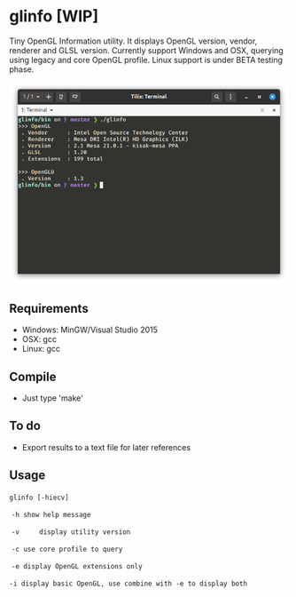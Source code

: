 # glinfo [WIP]
Tiny OpenGL Information utility. It displays OpenGL version, vendor, renderer and GLSL version.
Currently support Windows and OSX, querying using legacy and core OpenGL profile. Linux support
is under BETA testing phase.

![linf](https://github.com/dzutrinh/glinfo/blob/master/screens/glinfo_linux.png)

## Requirements
* Windows: MinGW/Visual Studio 2015
* OSX: gcc 
* Linux: gcc

## Compile
* Just type 'make'

## To do
* Export results to a text file for later references

## Usage

`glinfo [-hiecv]`

​	`-h	show help message`

​	`-v 	display utility version`

​	`-c	use core profile to query`

​	`-e	display OpenGL extensions only`

​	`-i	display basic OpenGL, use combine with -e to display both`

